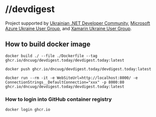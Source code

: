 # //devdigest

Project supported by [Ukrainian .NET Developer Community](https://dotnet.city/community/17), [Microsoft Azure Ukraine User Group](https://dotnet.city/community/18), and [Xamarin Ukraine User Group](https://dotnet.city/community/19).

## How to build docker image

```
docker build ./ --file ./Dockerfile --tag ghcr.io/dncuug/devdigest.today/devdigest.today:latest

docker push ghcr.io/dncuug/devdigest.today/devdigest.today:latest

docker run --rm -it -e WebSiteUrl=http://localhost:8000/ -e ConnectionStrings__DefaultConnection="xxx" -p 8000:80 ghcr.io/dncuug/devdigest.today/devdigest.today:latest 
```

### How to login into GitHub container registry

```
docker login ghcr.io
```
